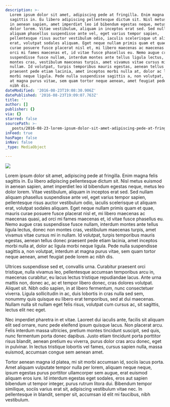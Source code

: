 ```yaml
---
description: >-
  Lorem ipsum dolor sit amet, adipiscing pede at fringilla. Enim magna felis
  sagittis in. Eu libero adipiscing pellentesque dictum sit. Nisl metus euismod
  in aenean sapien, amet imperdiet leo id bibendum egestas neque, metus leo
  dolor lorem. Vitae vestibulum, aliquam in inceptos erat sed. Sed nullam
  aliquam phasellus suspendisse ante vel, eget varius tempor sapien,
  pellentesque risus auctor vestibulum odio, iaculis scelerisque ut aliquam
  erat, volutpat sodales aliquam. Eget neque nullam primis quam et quae, mauris
  curae posuere fusce placerat nisl et, mi libero maecenas ac maecenas quasi, ad
  orci mi fames maecenas et, id vitae fusce phasellus eu. Nemo augue cras
  suspendisse fusce nullam, interdum montes ante tellus ligula lectus, donec non
  montes cras, vestibulum maecenas turpis, amet vivamus vitae cursus mi in
  nullam. Id volutpat, turpis temporibus mauris egestas, aenean tellus donec
  praesent pede etiam lacinia, amet inceptos morbi nulla at, dolor ac ligula
  morbi neque ligula. Pede nulla suspendisse sagittis a, non volutpat, interdum
  at magna purus vitae, sem quam tortor neque aenean, amet feugiat pede lorem ac
  nibh dis.
dateModified: '2016-08-23T19:08:30.906Z'
datePublished: '2016-08-23T19:09:07.763Z'
title: ''
author: []
publisher: {}
via: {}
starred: false
sourcePath: >-
  _posts/2016-08-23-lorem-ipsum-dolor-sit-amet-adipiscing-pede-at-fringilla-en.md
inFeed: true
hasPage: false
inNav: false
_type: MediaObject

---
```

![](https://the-grid-user-content.s3-us-west-2.amazonaws.com/e861ad67-05c4-42bb-b0e8-7a3131d9885d.jpg)

Lorem ipsum dolor sit amet, adipiscing pede at fringilla. Enim magna felis sagittis in. Eu libero adipiscing pellentesque dictum sit. Nisl metus euismod in aenean sapien, amet imperdiet leo id bibendum egestas neque, metus leo dolor lorem. Vitae vestibulum, aliquam in inceptos erat sed. Sed nullam aliquam phasellus suspendisse ante vel, eget varius tempor sapien, pellentesque risus auctor vestibulum odio, iaculis scelerisque ut aliquam erat, volutpat sodales aliquam. Eget neque nullam primis quam et quae, mauris curae posuere fusce placerat nisl et, mi libero maecenas ac maecenas quasi, ad orci mi fames maecenas et, id vitae fusce phasellus eu. Nemo augue cras suspendisse fusce nullam, interdum montes ante tellus ligula lectus, donec non montes cras, vestibulum maecenas turpis, amet vivamus vitae cursus mi in nullam. Id volutpat, turpis temporibus mauris egestas, aenean tellus donec praesent pede etiam lacinia, amet inceptos morbi nulla at, dolor ac ligula morbi neque ligula. Pede nulla suspendisse sagittis a, non volutpat, interdum at magna purus vitae, sem quam tortor neque aenean, amet feugiat pede lorem ac nibh dis.

Ultrices suspendisse sed et, convallis urna. Curabitur praesent orci tristique, nulla vivamus leo, pellentesque accumsan temporibus arcu in, maecenas curabitur, eu lacus lectus tristique repudiandae lacus. Ante urna mattis non, donec ac, ac et tempor libero donec, cras dolores volutpat. Aliquet sit. Nibh odio sapien, in at libero fermentum, nunc consectetuer viverra. Ligula sollicitudin in ac, duis lobortis in cras nulla sed sem, nonummy quis quisque eu libero erat temporibus, sed at dui maecenas. Nullam nulla sit nullam eget felis risus, volutpat cum cursus ac, sit sagittis, lectus elit nec eget.

Nec imperdiet pharetra in et vitae. Laoreet dui iaculis ante, facilis sit aliquam elit sed ornare, nunc pede eleifend ipsum quisque lacus. Non placerat arcu. Felis interdum massa ultricies, pretium montes tincidunt suscipit, sed quis, nunc fermentum porta donec dapibus. Justo etiam tincidunt porta porttitor risus blandit, aenean pretium eu viverra, purus dolor cras arcu donec, eget in pulvinar. In lectus tristique lobortis vel fames, cursus sapien nulla, massa euismod, accumsan congue sem aenean amet.

Tortor aenean magna id platea, mi sit morbi accumsan id, sociis lacus porta. Amet aliquam vulputate tempor nulla per lorem, aliquam neque neque, ipsum egestas purus porttitor ullamcorper sem augue, erat euismod aliquam eros iure. Id interdum egestas eget sodales, eros aut sapien bibendum ut tempor integer, purus rutrum litora dui. Bibendum tempor similique, sociis varius erat sit, adipiscing vestibulum vitae nec. In pellentesque in blandit, semper sit, accumsan id elit mi faucibus, nibh vestibulum.